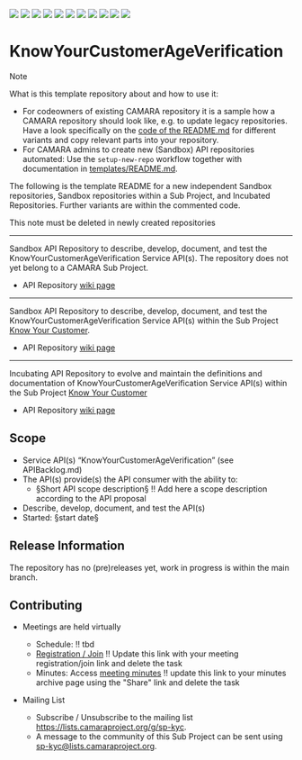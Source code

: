 <a href="https://github.com/camaraproject/KnowYourCustomerAgeVerification/commits/" title="Last Commit"><img src="https://img.shields.io/github/last-commit/camaraproject/KnowYourCustomerAgeVerification?style=plastic"></a>
<a href="https://github.com/camaraproject/KnowYourCustomerAgeVerification/issues" title="Open Issues"><img src="https://img.shields.io/github/issues/camaraproject/KnowYourCustomerAgeVerification?style=plastic"></a>
<a href="https://github.com/camaraproject/KnowYourCustomerAgeVerification/pulls" title="Open Pull Requests"><img src="https://img.shields.io/github/issues-pr/camaraproject/KnowYourCustomerAgeVerification?style=plastic"></a>
<a href="https://github.com/camaraproject/KnowYourCustomerAgeVerification/graphs/contributors" title="Contributors"><img src="https://img.shields.io/github/contributors/camaraproject/KnowYourCustomerAgeVerification?style=plastic"></a>
<a href="https://github.com/camaraproject/KnowYourCustomerAgeVerification" title="Repo Size"><img src="https://img.shields.io/github/repo-size/camaraproject/KnowYourCustomerAgeVerification?style=plastic"></a>
<a href="https://github.com/camaraproject/KnowYourCustomerAgeVerification/blob/main/LICENSE" title="License"><img src="https://img.shields.io/badge/License-Apache%202.0-green.svg?style=plastic"></a>
<a href="https://github.com/camaraproject/KnowYourCustomerAgeVerification/releases/latest" title="Latest Release"><img src="https://img.shields.io/github/release/camaraproject/KnowYourCustomerAgeVerification?style=plastic"></a>
<a href="https://github.com/camaraproject/Governance/blob/main/ProjectStructureAndRoles.md" title="Sandbox API Repository"><img src="https://img.shields.io/badge/Sandbox%20API%20Repository-yellow?style=plastic"></a>
<a href="https://github.com/camaraproject/Governance/blob/main/ProjectStructureAndRoles.md" title="Incubating API Repository"><img src="https://img.shields.io/badge/Incubating%20API%20Repository-green?style=plastic"></a>
<a href="https://github.com/camaraproject/Governance/blob/main/ProjectStructureAndRoles.md" title="Graduated API Repository"><img src="https://img.shields.io/badge/Graduated%20API%20Repository-silver?style=plastic"></a>
<a href="https://github.com/camaraproject/Governance/blob/main/ProjectStructureAndRoles.md" title="Working Group"><img src="https://img.shields.io/badge/Working%20Group-red?style=plastic"></a>
<!-- Choose one of the above four alternative badges and then delete the remaining ones including this task -->

# KnowYourCustomerAgeVerification

> [!NOTE]
> What is this template repository about and how to use it:
>
> * For codeowners of existing CAMARA repository it is a sample how a CAMARA repository should look like, e.g. to update legacy repositories. Have a look specifically on the [code of the README.md](https://github.com/camaraproject/Template_API_Repository/blob/main/README.md?plain=1) for different variants and copy relevant parts into your repository.
> * For CAMARA admins to create new (Sandbox) API repositories automated: Use the `setup-new-repo` workflow together with documentation in [templates/README.md](templates/README.md).
>
> The following is the template README for a new independent Sandbox repositories, Sandbox repositories within a Sub Project, and Incubated Repositories. Further variants are within the commented code.
>
> This note must be deleted in newly created repositories

---
<!-- Choose one of the following alternatives and then delete this task -->

<!-- Alternative for new, independent Sandbox API Repositories. Choose the "Sandbox" badge above -->
Sandbox API Repository to describe, develop, document, and test the KnowYourCustomerAgeVerification Service API(s). The repository does not yet belong to a CAMARA Sub Project.

* API Repository [wiki page](https://lf-camaraproject.atlassian.net/wiki/x/I4DGB)

---
<!-- Alternative for Sandbox API Repositories within the context of an existing Sub Project. Choose the "Sandbox" badge above -->

Sandbox API Repository to describe, develop, document, and test the KnowYourCustomerAgeVerification Service API(s) within the Sub Project [Know Your Customer](https://lf-camaraproject.atlassian.net/wiki/x/I4DGB).

* API Repository [wiki page](https://lf-camaraproject.atlassian.net/wiki/x/I4DGB)

---
<!-- Alternative for Incubating API Repositories (always part of Sub Project, potentially created as part of the Incubation). Choose the "Incubating" badge. Change the repository topic to "incubating-api-repository" --> 

Incubating API Repository to evolve and maintain the definitions and documentation of KnowYourCustomerAgeVerification Service API(s) within the Sub Project [Know Your Customer](https://lf-camaraproject.atlassian.net/wiki/x/I4DGB)

* API Repository [wiki page](https://lf-camaraproject.atlassian.net/wiki/x/I4DGB)

<!-- for Graduation of an API Repository replace "Incubating" with "Graduated" and don't forget to exchange the badge :-) -->

<!-- Alternative if the repository will be used for a working group - in this case further points, e.g. the scope, of this template need to be adapted:

Repository for xxx of the Know Your Customer Working Group"

* Working Group [wiki home page](https://lf-camaraproject.atlassian.net/wiki/x/I4DGB) 

-->

## Scope

* Service API(s) “KnowYourCustomerAgeVerification” (see APIBacklog.md) 
* The API(s) provide(s) the API consumer with the ability to:  
  * §Short API scope description§ !! Add here a scope description according to the API proposal
* Describe, develop, document, and test the API(s)
* Started: §start date§
<!-- * Incubating stage since: {{incubation date}} --> 

## Release Information

The repository has no (pre)releases yet, work in progress is within the main branch.
<!-- Optional: an explicit listing of the latest (pre-)release with additional information, e.g. links to the API definitions -->
<!-- In addition use/uncomment one or multiple the following alternative options when becoming applicable -->
<!-- Pre-releases of this sub project are available in https://github.com/camaraproject/KnowYourCustomerAgeVerification/releases -->
<!-- The latest public release is available here: https://github.com/camaraproject/KnowYourCustomerAgeVerification/releases/latest -->
<!-- For changes see [CHANGELOG.md](https://github.com/camaraproject/KnowYourCustomerAgeVerification/blob/main/CHANGELOG.md) -->

## Contributing

* Meetings are held virtually <!-- for new, independent Sandbox API repositories request a meeting link from the LF admin team or replace the information with the existing meeting information of the Sub Project -->

  * Schedule: !! tbd
  * [Registration / Join](https://zoom-lfx.platform.linuxfoundation.org/meetings/telcoapi) !! Update this link with your meeting registration/join link and delete the task
  * Minutes: Access [meeting minutes](https://lf-camaraproject.atlassian.net/wiki/x/I4DGB) !! update this link to your minutes archive page using the "Share" link and delete the task
* Mailing List
  <!-- Note: the `mailinglistname` is either already existing (for API Repositories within a Sub Projects) or will be created by the CAMARA Admin Team. -->
  * Subscribe / Unsubscribe to the mailing list <https://lists.camaraproject.org/g/sp-kyc>.
  * A message to the community of this Sub Project can be sent using <sp-kyc@lists.camaraproject.org>.
